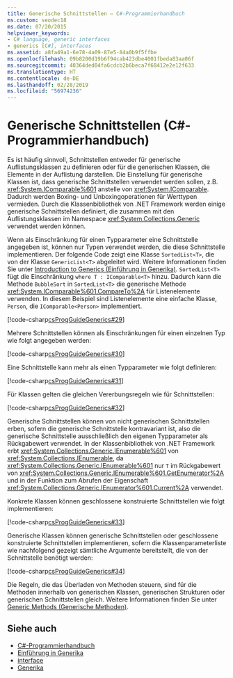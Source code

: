 ```yaml
---
title: Generische Schnittstellen – C#-Programmierhandbuch
ms.custom: seodec18
ms.date: 07/20/2015
helpviewer_keywords:
- C# language, generic interfaces
- generics [C#], interfaces
ms.assetid: a8fa49a1-6e78-4a09-87e5-84a0b9f5ffbe
ms.openlocfilehash: 09b8200d19b6f94cab423dbe4001fbeda83aa06f
ms.sourcegitcommit: 40364ded04fa6cdcb2b6beca7f68412e2e12f633
ms.translationtype: HT
ms.contentlocale: de-DE
ms.lasthandoff: 02/28/2019
ms.locfileid: "56974236"
---
```

# <a name="generic-interfaces-c-programming-guide"></a>Generische Schnittstellen (C#-Programmierhandbuch)
Es ist häufig sinnvoll, Schnittstellen entweder für generische Auflistungsklassen zu definieren oder für die generischen Klassen, die Elemente in der Auflistung darstellen. Die Einstellung für generische Klassen ist, dass generische Schnittstellen verwendet werden sollen, z.B. <xref:System.IComparable%601> anstelle von <xref:System.IComparable>. Dadurch werden Boxing- und Unboxingoperationen für Werttypen vermieden. Durch die Klassenbibliothek von .NET Framework werden einige generische Schnittstellen definiert, die zusammen mit den Auflistungsklassen im Namespace <xref:System.Collections.Generic> verwendet werden können.  
  
 Wenn als Einschränkung für einen Typparameter eine Schnittstelle angegeben ist, können nur Typen verwendet werden, die diese Schnittstelle implementieren. Der folgende Code zeigt eine Klasse `SortedList<T>`, die von der Klasse `GenericList<T>` abgeleitet wird. Weitere Informationen finden Sie unter [Introduction to Generics (Einführung in Generika)](../../../csharp/programming-guide/generics/introduction-to-generics.md). `SortedList<T>` fügt die Einschränkung `where T : IComparable<T>` hinzu. Dadurch kann die Methode `BubbleSort` in `SortedList<T>` die generische Methode <xref:System.IComparable%601.CompareTo%2A> für Listenelemente verwenden. In diesem Beispiel sind Listenelemente eine einfache Klasse, `Person`, die `IComparable<Person>` implementiert.  
  
 [!code-csharp[csProgGuideGenerics#29](~/samples/snippets/csharp/VS_Snippets_VBCSharp/csProgGuideGenerics/CS/Generics2.cs#29)]  
  
 Mehrere Schnittstellen können als Einschränkungen für einen einzelnen Typ wie folgt angegeben werden:  
  
 [!code-csharp[csProgGuideGenerics#30](~/samples/snippets/csharp/VS_Snippets_VBCSharp/csProgGuideGenerics/CS/Generics.cs#30)]  
  
 Eine Schnittstelle kann mehr als einen Typparameter wie folgt definieren:  
  
 [!code-csharp[csProgGuideGenerics#31](~/samples/snippets/csharp/VS_Snippets_VBCSharp/csProgGuideGenerics/CS/Generics.cs#31)]  
  
 Für Klassen gelten die gleichen Vererbungsregeln wie für Schnittstellen:  
  
 [!code-csharp[csProgGuideGenerics#32](~/samples/snippets/csharp/VS_Snippets_VBCSharp/csProgGuideGenerics/CS/Generics.cs#32)]  
  
 Generische Schnittstellen können von nicht generischen Schnittstellen erben, sofern die generische Schnittstelle kontravariant ist, also die generische Schnittstelle ausschließlich den eigenen Typparameter als Rückgabewert verwendet. In der Klassenbibliothek von .NET Framework erbt <xref:System.Collections.Generic.IEnumerable%601> von <xref:System.Collections.IEnumerable>, da <xref:System.Collections.Generic.IEnumerable%601> nur `T` im Rückgabewert von <xref:System.Collections.Generic.IEnumerable%601.GetEnumerator%2A> und in der Funktion zum Abrufen der Eigenschaft <xref:System.Collections.Generic.IEnumerator%601.Current%2A> verwendet.  
  
 Konkrete Klassen können geschlossene konstruierte Schnittstellen wie folgt implementieren:  
  
 [!code-csharp[csProgGuideGenerics#33](~/samples/snippets/csharp/VS_Snippets_VBCSharp/csProgGuideGenerics/CS/Generics.cs#33)]  
  
 Generische Klassen können generische Schnittstellen oder geschlossene konstruierte Schnittstellen implementieren, sofern die Klassenparameterliste wie nachfolgend gezeigt sämtliche Argumente bereitstellt, die von der Schnittstelle benötigt werden:  
  
 [!code-csharp[csProgGuideGenerics#34](~/samples/snippets/csharp/VS_Snippets_VBCSharp/csProgGuideGenerics/CS/Generics.cs#34)]  
  
 Die Regeln, die das Überladen von Methoden steuern, sind für die Methoden innerhalb von generischen Klassen, generischen Strukturen oder generischen Schnittstellen gleich. Weitere Informationen finden Sie unter [Generic Methods (Generische Methoden)](../../../csharp/programming-guide/generics/generic-methods.md).  
  
## <a name="see-also"></a>Siehe auch

- [C#-Programmierhandbuch](../../../csharp/programming-guide/index.md)
- [Einführung in Generika](../../../csharp/programming-guide/generics/introduction-to-generics.md)
- [interface](../../../csharp/language-reference/keywords/interface.md)
- [Generika](~/docs/standard/generics/index.md)
